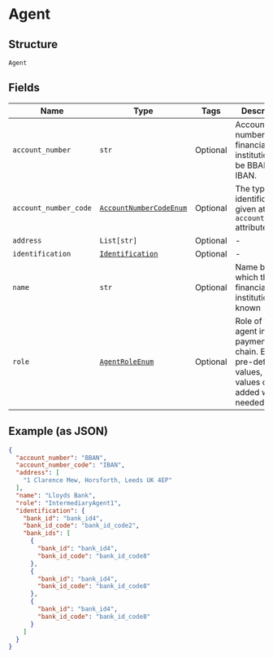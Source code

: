 
# Agent

## Structure

`Agent`

## Fields

| Name | Type | Tags | Description |
|  --- | --- | --- | --- |
| `account_number` | `str` | Optional | Account number of the financial institution. Can be BBAN or IBAN. |
| `account_number_code` | [`AccountNumberCodeEnum`](../../doc/models/account-number-code-enum.md) | Optional | The type of identification given at `account_number` attribute |
| `address` | `List[str]` | Optional | - |
| `identification` | [`Identification`](../../doc/models/identification.md) | Optional | - |
| `name` | `str` | Optional | Name by which the financial institution is known |
| `role` | [`AgentRoleEnum`](../../doc/models/agent-role-enum.md) | Optional | Role of the agent in the payment chain. Enum of pre-defined values, new values can be added when needed |

## Example (as JSON)

```json
{
  "account_number": "BBAN",
  "account_number_code": "IBAN",
  "address": [
    "1 Clarence Mew, Horsforth, Leeds UK 4EP"
  ],
  "name": "Lloyds Bank",
  "role": "IntermediaryAgent1",
  "identification": {
    "bank_id": "bank_id4",
    "bank_id_code": "bank_id_code2",
    "bank_ids": [
      {
        "bank_id": "bank_id4",
        "bank_id_code": "bank_id_code8"
      },
      {
        "bank_id": "bank_id4",
        "bank_id_code": "bank_id_code8"
      },
      {
        "bank_id": "bank_id4",
        "bank_id_code": "bank_id_code8"
      }
    ]
  }
}
```

